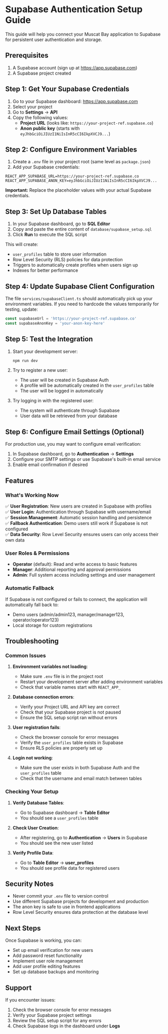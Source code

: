# Supabase Authentication Setup Guide

This guide will help you connect your Muscat Bay application to Supabase for persistent user authentication and storage.

## Prerequisites

1. A Supabase account (sign up at https://app.supabase.com)
2. A Supabase project created

## Step 1: Get Your Supabase Credentials

1. Go to your Supabase dashboard: https://app.supabase.com
2. Select your project
3. Go to **Settings** → **API**
4. Copy the following values:
   - **Project URL** (looks like: `https://your-project-ref.supabase.co`)
   - **Anon public key** (starts with `eyJhbGciOiJIUzI1NiIsInR5cCI6IkpXVCJ9...`)

## Step 2: Configure Environment Variables

1. Create a `.env` file in your project root (same level as `package.json`)
2. Add your Supabase credentials:

```env
REACT_APP_SUPABASE_URL=https://your-project-ref.supabase.co
REACT_APP_SUPABASE_ANON_KEY=eyJhbGciOiJIUzI1NiIsInR5cCI6IkpXVCJ9...
```

**Important:** Replace the placeholder values with your actual Supabase credentials.

## Step 3: Set Up Database Tables

1. In your Supabase dashboard, go to **SQL Editor**
2. Copy and paste the entire content of `database/supabase_setup.sql`
3. Click **Run** to execute the SQL script

This will create:
- `user_profiles` table to store user information
- Row Level Security (RLS) policies for data protection
- Triggers to automatically create profiles when users sign up
- Indexes for better performance

## Step 4: Update Supabase Client Configuration

The file `services/supabaseClient.ts` should automatically pick up your environment variables. If you need to hardcode the values temporarily for testing, update:

```typescript
const supabaseUrl = 'https://your-project-ref.supabase.co'
const supabaseAnonKey = 'your-anon-key-here'
```

## Step 5: Test the Integration

1. Start your development server:
   ```bash
   npm run dev
   ```

2. Try to register a new user:
   - The user will be created in Supabase Auth
   - A profile will be automatically created in the `user_profiles` table
   - The user will be logged in automatically

3. Try logging in with the registered user:
   - The system will authenticate through Supabase
   - User data will be retrieved from your database

## Step 6: Configure Email Settings (Optional)

For production use, you may want to configure email verification:

1. In Supabase dashboard, go to **Authentication** → **Settings**
2. Configure your SMTP settings or use Supabase's built-in email service
3. Enable email confirmation if desired

## Features

### What's Working Now

✅ **User Registration**: New users are created in Supabase with profiles  
✅ **User Login**: Authentication through Supabase with username/email  
✅ **Session Management**: Automatic session handling and persistence  
✅ **Fallback Authentication**: Demo users still work if Supabase is not configured  
✅ **Data Security**: Row Level Security ensures users can only access their own data  

### User Roles & Permissions

- **Operator** (default): Read and write access to basic features
- **Manager**: Additional reporting and approval permissions
- **Admin**: Full system access including settings and user management

### Automatic Fallback

If Supabase is not configured or fails to connect, the application will automatically fall back to:
- Demo users (admin/admin123, manager/manager123, operator/operator123)
- Local storage for custom registrations

## Troubleshooting

### Common Issues

1. **Environment variables not loading**:
   - Make sure `.env` file is in the project root
   - Restart your development server after adding environment variables
   - Check that variable names start with `REACT_APP_`

2. **Database connection errors**:
   - Verify your Project URL and API key are correct
   - Check that your Supabase project is not paused
   - Ensure the SQL setup script ran without errors

3. **User registration fails**:
   - Check the browser console for error messages
   - Verify the `user_profiles` table exists in Supabase
   - Ensure RLS policies are properly set up

4. **Login not working**:
   - Make sure the user exists in both Supabase Auth and the `user_profiles` table
   - Check that the username and email match between tables

### Checking Your Setup

1. **Verify Database Tables**:
   - Go to Supabase dashboard → **Table Editor**
   - You should see a `user_profiles` table

2. **Check User Creation**:
   - After registering, go to **Authentication** → **Users** in Supabase
   - You should see the new user listed

3. **Verify Profile Data**:
   - Go to **Table Editor** → **user_profiles**
   - You should see profile data for registered users

## Security Notes

- Never commit your `.env` file to version control
- Use different Supabase projects for development and production
- The anon key is safe to use in frontend applications
- Row Level Security ensures data protection at the database level

## Next Steps

Once Supabase is working, you can:
- Set up email verification for new users
- Add password reset functionality
- Implement user role management
- Add user profile editing features
- Set up database backups and monitoring

## Support

If you encounter issues:
1. Check the browser console for error messages
2. Verify your Supabase project settings
3. Review the SQL setup script for any errors
4. Check Supabase logs in the dashboard under **Logs** 